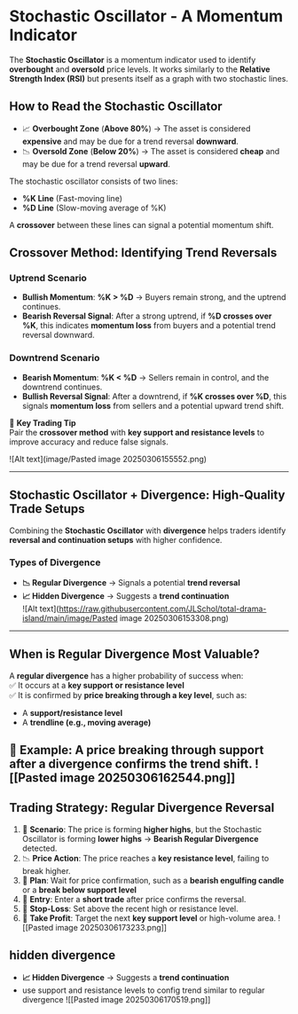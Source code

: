 # **Stochastic Oscillator - A Momentum Indicator**  
The **Stochastic Oscillator** is a momentum indicator used to identify **overbought** and **oversold** price levels. It works similarly to the **Relative Strength Index (RSI)** but presents itself as a graph with two stochastic lines.

## **How to Read the Stochastic Oscillator**  
- 📈 **Overbought Zone** (**Above 80%**) → The asset is considered **expensive** and may be due for a trend reversal **downward**.  
- 📉 **Oversold Zone** (**Below 20%**) → The asset is considered **cheap** and may be due for a trend reversal **upward**.  

The stochastic oscillator consists of two lines:  
- **%K Line** (Fast-moving line)  
- **%D Line** (Slow-moving average of %K)  

A **crossover** between these lines can signal a potential momentum shift.  
## **Crossover Method: Identifying Trend Reversals**  
### **Uptrend Scenario**  
- **Bullish Momentum**: **%K > %D** → Buyers remain strong, and the uptrend continues.  
- **Bearish Reversal Signal**: After a strong uptrend, if **%D crosses over %K**, this indicates **momentum loss** from buyers and a potential trend reversal downward.  

### **Downtrend Scenario**  
- **Bearish Momentum**: **%K < %D** → Sellers remain in control, and the downtrend continues.  
- **Bullish Reversal Signal**: After a downtrend, if **%K crosses over %D**, this signals **momentum loss** from sellers and a potential upward trend shift.  

🔹 **Key Trading Tip**  
Pair the **crossover method** with **key support and resistance levels** to improve accuracy and reduce false signals.

![Alt text](image/Pasted image 20250306155552.png)

---

## **Stochastic Oscillator + Divergence: High-Quality Trade Setups**  
Combining the **Stochastic Oscillator** with **divergence** helps traders identify **reversal and continuation setups** with higher confidence.

### **Types of Divergence**  
- **📉 Regular Divergence** → Signals a potential **trend reversal**  
- **📈 Hidden Divergence** → Suggests a **trend continuation**  
![Alt text](https://raw.githubusercontent.com/JLSchol/total-drama-island/main/image/Pasted image 20250306153308.png)
---

## **When is Regular Divergence Most Valuable?**  
A **regular divergence** has a higher probability of success when:  
✅ It occurs at a **key support or resistance level**  
✅ It is confirmed by **price breaking through a key level**, such as:  
   - A **support/resistance level**  
   - A **trendline (e.g., moving average)**  

📌 **Example:** A price breaking through **support after a divergence** confirms the trend shift.
![[Pasted image 20250306162544.png]]
---
## **Trading Strategy: Regular Divergence Reversal**
1. 📌 **Scenario**: The price is forming **higher highs**, but the Stochastic Oscillator is forming **lower highs** → **Bearish Regular Divergence** detected. 
2.  📉 **Price Action**: The price reaches a **key resistance level**, failing to break higher. 
3. 👀 **Plan**: Wait for price confirmation, such as a **bearish engulfing candle** or a **break below support level**
4. 🎯 **Entry**: Enter a **short trade** after price confirms the reversal. 
5. 📍 **Stop-Loss**: Set above the recent high or resistance level. 
6. 🚀 **Take Profit**: Target the next **key support level** or high-volume area.
 ![[Pasted image 20250306173233.png]]
 ## hidden divergence
 - **📈 Hidden Divergence** → Suggests a **trend continuation**  
 - use support and resistance levels to config trend similar to regular divergence
 ![[Pasted image 20250306170519.png]]